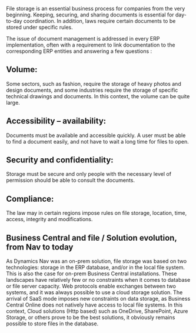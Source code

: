 File storage is an essential business process for companies from the very beginning. Keeping, securing, and sharing documents is essential for day-to-day coordination. In addition, laws require certain documents to be stored under specific rules.

The issue of document management is addressed in every ERP implementation, often with a requirement to link documentation to the corresponding ERP entities and answering a few questions :

## Volume:
Some sectors, such as fashion, require the storage of heavy photos and design documents, and some industries require the storage of specific technical drawings and documents. In this context, the volume can be quite large.

## Accessibility – availability:
Documents must be available and accessible quickly. A user must be able to find a document easily, and not have to wait a long time for files to open.

## Security and confidentiality:
Storage must be secure and only people with the necessary level of permission should be able to consult the documents.

## Compliance:
The law may in certain regions impose rules on file storage, location, time, access, integrity and modifications.

## Business Central and file / Solution evolution, from Nav to today
As Dynamics Nav was an on-prem solution, file storage was based on two technologies: storage in the ERP database, and/or in the local file system. This is also the case for on-prem Business Central installations. These landscapes have relatively few or no constraints when it comes to database or file server capacity.
Web protocols enable exchanges between two systems, and it was always possible to use a cloud storage solution.
The arrival of SaaS mode imposes new constraints on data storage, as Business Central Online does not natively have access to local file systems. In this context, Cloud solutions (Http based) such as OneDrive, SharePoint, Azure Storage, or others prove to be the best solutions, it obviously remains possible to store files in the database.

